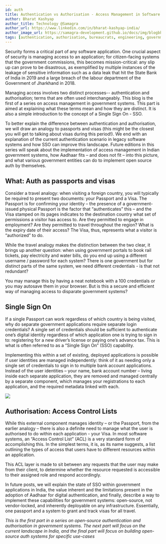 ```yaml
---
id: auth
title: Authentication vs Authorisation - Access Management in Software Systems
author: Bharat Kashyap
author_title: Technology @Samagra
author_url: https://www.linkedin.com/in/bharat-kashyap-india/
author_image_url: https://samagra-development.github.io/docs/img/blogbk.jpg
tags: [authentication, authorisation, bureaucrats, engineering, government, open source, govt engineers, govOS]
---
```


Security forms a critical part of any software application. One crucial aspect of security is managing access to an application; for citizen-facing systems that the government commissions, this becomes mission-critical: any  slip up can prove to be disastrous, as exemplified by multiple instances of the leakage of sensitive information such as a data leak that hit the State Bank of India in 2019 and a large breach of the labour department of the Government of Jharkhand in 2018.

Managing access involves two distinct processes-- authentication and authorisation; terms that are often used interchangeably. This blog is the first of a series on access management in government systems. This part is aimed at explaining what these terms mean  and how they are distinct. It is also a simple introduction to the concept of a Single Sign On - SSO. 

To better explain the difference between authentication and authorisation, we will draw an analogy to passports and visas (this might be the closest you will get to talking about visas during this period!). We end with an explanation  of the current authentication scenario in legacy software systems and how SSO can improve this landscape. Future editions in this series will speak about the implementation of access management in Indian government systems, how Aadhaar fits – and does not fit – into this picture, and what various government entities can do to implement open source auth by themselves. 

<!--truncate-->

## What: Auth as passports and visas

Consider a travel analogy: when visiting a foreign country, you will typically be required to present two documents: your Passport and a Visa. The Passport is for confirming your identity – the presence of a government-issued physical Passport is the factor that “authenticates” this – and the Visa stamped on its pages indicates to the destination country what set of permissions a visitor has access to. Are they permitted to engage in employment? Are they permitted to travel throughout the region? What is the expiry date of their access? The Visa, thus, represents what a visitor is “authorized” to do.

While the travel analogy makes the distinction between the two clear, it brings up another question: when using government portals to book rail tickets, pay electricity and water bills, do you end up using a different username / password for each system? There is one government but for distinct parts of the same system, we need different credentials - is that not redundant?

You may manage this by having a neat notebook with a 100 credentials or you may autosave them in your browser. But is this a secure and efficient way of managing access to disparate government systems?

## Single Sign On


If a single Passport can work regardless of which country is being visited, why do separate government applications require separate login credentials? A single set of credentials should be sufficient to authenticate one’s digital identity regardless of which application one is trying to sign in to: registering for a new driver’s license or paying one’s advance tax. This is what is often referred to as a “Single Sign On”  (SSO) capability.

Implementing this within a set of existing, deployed applications is possible if user identities are managed independently: think of it as needing only a single set of credentials to sign in to multiple bank account applications. Instead of the user identities – your name, bank account number – living inside each separate application, they are removed and managed centrally by a separate component, which manages your registrations to each application, and the required metadata linked with each.

![](https://samagra-development.github.io/docs/img/blog-auth.png)


## Authorisation: Access Control Lists

While this external component manages identity – or the Passport, from the earlier analogy – there is also a definite need to manage what the user is authorised to do within each application - your Visa. In most software systems, an “Access Control List” (ACL) is a very standard form of accomplishing this. In the simplest terms, it is, as its name suggests, a list outlining the types of access that users have to different resources within an application. 

This ACL layer is made to sit between any requests that the user may make from their client, to determine whether the resource requested is accessible to their assigned role and respond accordingly.

In future posts, we will explain the state of SSO within government applications in India, the value inherent and the limitations present in the adoption of Aadhaar for digital authentication, and finally, describe a way to implement these capabilities for government systems: open-source, not vendor-locked, and inherently deployable on any infrastructure. 
Essentially, one passport and a system to grant and track visas for all travel.

_This is the first part in a series on open-source authentication and authorisation in government systems. The next part will focus on the current landscape in India, and the final part will focus on building open-source auth systems for specific use-cases_
